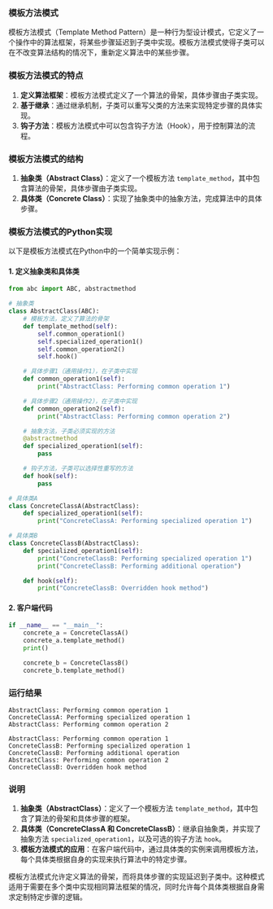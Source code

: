 ### 模板方法模式

模板方法模式（Template Method Pattern）是一种行为型设计模式，它定义了一个操作中的算法框架，将某些步骤延迟到子类中实现。模板方法模式使得子类可以在不改变算法结构的情况下，重新定义算法中的某些步骤。

### 模板方法模式的特点

1. **定义算法框架**：模板方法模式定义了一个算法的骨架，具体步骤由子类实现。
2. **基于继承**：通过继承机制，子类可以重写父类的方法来实现特定步骤的具体实现。
3. **钩子方法**：模板方法模式中可以包含钩子方法（Hook），用于控制算法的流程。

### 模板方法模式的结构

1. **抽象类（Abstract Class）**：定义了一个模板方法 `template_method`，其中包含算法的骨架，具体步骤由子类实现。
2. **具体类（Concrete Class）**：实现了抽象类中的抽象方法，完成算法中的具体步骤。

### 模板方法模式的Python实现

以下是模板方法模式在Python中的一个简单实现示例：

#### 1. 定义抽象类和具体类

```python
from abc import ABC, abstractmethod

# 抽象类
class AbstractClass(ABC):
    # 模板方法，定义了算法的骨架
    def template_method(self):
        self.common_operation1()
        self.specialized_operation1()
        self.common_operation2()
        self.hook()

    # 具体步骤1（通用操作1），在子类中实现
    def common_operation1(self):
        print("AbstractClass: Performing common operation 1")

    # 具体步骤2（通用操作2），在子类中实现
    def common_operation2(self):
        print("AbstractClass: Performing common operation 2")

    # 抽象方法，子类必须实现的方法
    @abstractmethod
    def specialized_operation1(self):
        pass

    # 钩子方法，子类可以选择性重写的方法
    def hook(self):
        pass

# 具体类A
class ConcreteClassA(AbstractClass):
    def specialized_operation1(self):
        print("ConcreteClassA: Performing specialized operation 1")

# 具体类B
class ConcreteClassB(AbstractClass):
    def specialized_operation1(self):
        print("ConcreteClassB: Performing specialized operation 1")
        print("ConcreteClassB: Performing additional operation")

    def hook(self):
        print("ConcreteClassB: Overridden hook method")
```

#### 2. 客户端代码

```python
if __name__ == "__main__":
    concrete_a = ConcreteClassA()
    concrete_a.template_method()
    print()

    concrete_b = ConcreteClassB()
    concrete_b.template_method()
```

### 运行结果

```plaintext
AbstractClass: Performing common operation 1
ConcreteClassA: Performing specialized operation 1
AbstractClass: Performing common operation 2

AbstractClass: Performing common operation 1
ConcreteClassB: Performing specialized operation 1
ConcreteClassB: Performing additional operation
AbstractClass: Performing common operation 2
ConcreteClassB: Overridden hook method
```

### 说明

1. **抽象类（AbstractClass）**：定义了一个模板方法 `template_method`，其中包含了算法的骨架和具体步骤的框架。
2. **具体类（ConcreteClassA 和 ConcreteClassB）**：继承自抽象类，并实现了抽象方法 `specialized_operation1`，以及可选的钩子方法 `hook`。
3. **模板方法模式的应用**：在客户端代码中，通过具体类的实例来调用模板方法，每个具体类根据自身的实现来执行算法中的特定步骤。

模板方法模式允许定义算法的骨架，而将具体步骤的实现延迟到子类中。这种模式适用于需要在多个类中实现相同算法框架的情况，同时允许每个具体类根据自身需求定制特定步骤的逻辑。